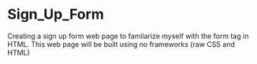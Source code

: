 # Sign_Up_Form
Creating a sign up form web page to familarize myself with the form tag in HTML. This web page will be built using no frameworks (raw CSS and HTML)
